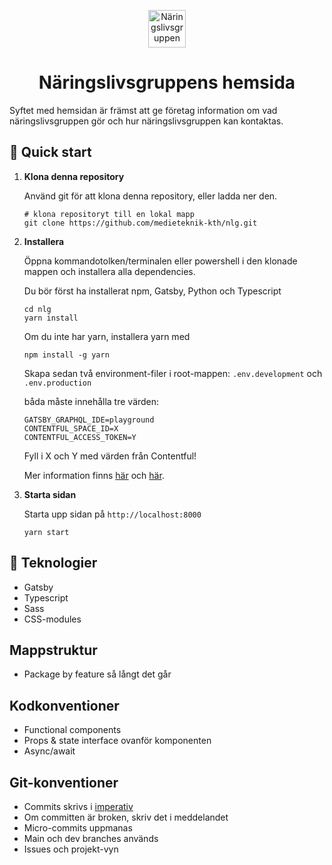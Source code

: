 <p align="center">
  <img alt="Näringslivsgruppen" src="https://www.medieteknik.com/static/committees/nlg.png" width="60" />
</p>
<h1 align="center">
  Näringslivsgruppens hemsida
</h1>

Syftet med hemsidan är främst att ge företag information om vad näringslivsgruppen gör och hur näringslivsgruppen kan kontaktas.

## 🚀 Quick start

1.  **Klona denna repository**

    Använd git för att klona denna repository, eller ladda ner den.

    ```shell
    # klona repositoryt till en lokal mapp
    git clone https://github.com/medieteknik-kth/nlg.git
    ```

2.  **Installera**

    Öppna kommandotolken/terminalen eller powershell i den klonade mappen och installera alla dependencies.

    Du bör först ha installerat npm, Gatsby, Python och Typescript

    ```shell
    cd nlg
    yarn install
    ```
    Om du inte har yarn, installera yarn med
    ```shell
    npm install -g yarn
    ```

     Skapa sedan två environment-filer i root-mappen:
     `.env.development` och `.env.production`

     båda måste innehålla tre värden:
    
    ```shell
    GATSBY_GRAPHQL_IDE=playground
    CONTENTFUL_SPACE_ID=X
    CONTENTFUL_ACCESS_TOKEN=Y
    ```

    Fyll i X och Y med värden från Contentful!
    
    Mer information finns [här](https://www.contentful.com/help/find-space-id/) och [här](https://www.contentful.com/developers/docs/references/authentication/#the-content-management-api).

4.  **Starta sidan**

    Starta upp sidan på `http://localhost:8000`

    ```shell
    yarn start
    ```
    
## 🧐 Teknologier

- Gatsby
- Typescript
- Sass
- CSS-modules

## Mappstruktur

- Package by feature så långt det går

## Kodkonventioner

- Functional components
- Props & state interface ovanför komponenten
- Async/await

## Git-konventioner

- Commits skrivs i <a href="https://sv.wikipedia.org/wiki/Imperativ">imperativ</a>
- Om committen är broken, skriv det i meddelandet
- Micro-commits uppmanas
- Main och dev branches används
- Issues och projekt-vyn 
